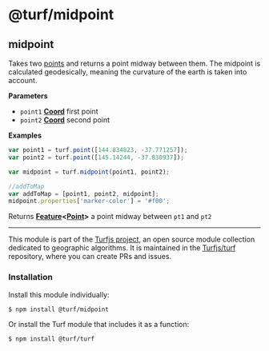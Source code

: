 # @turf/midpoint

<!-- Generated by documentation.js. Update this documentation by updating the source code. -->

## midpoint

Takes two [points][1] and returns a point midway between them.
The midpoint is calculated geodesically, meaning the curvature of the earth is taken into account.

**Parameters**

-   `point1` **[Coord][2]** first point
-   `point2` **[Coord][2]** second point

**Examples**

```javascript
var point1 = turf.point([144.834823, -37.771257]);
var point2 = turf.point([145.14244, -37.830937]);

var midpoint = turf.midpoint(point1, point2);

//addToMap
var addToMap = [point1, point2, midpoint];
midpoint.properties['marker-color'] = '#f00';
```

Returns **[Feature][3]&lt;[Point][4]>** a point midway between `pt1` and `pt2`

[1]: https://tools.ietf.org/html/rfc7946#section-3.1.2

[2]: https://tools.ietf.org/html/rfc7946#section-3.1.1

[3]: https://tools.ietf.org/html/rfc7946#section-3.2

[4]: https://tools.ietf.org/html/rfc7946#section-3.1.2

<!-- This file is automatically generated. Please don't edit it directly:
if you find an error, edit the source file (likely index.js), and re-run
./scripts/generate-readmes in the turf project. -->

---

This module is part of the [Turfjs project](http://turfjs.org/), an open source
module collection dedicated to geographic algorithms. It is maintained in the
[Turfjs/turf](https://github.com/Turfjs/turf) repository, where you can create
PRs and issues.

### Installation

Install this module individually:

```sh
$ npm install @turf/midpoint
```

Or install the Turf module that includes it as a function:

```sh
$ npm install @turf/turf
```
